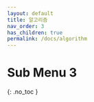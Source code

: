 ```yaml
---
layout: default
title: 알고리즘
nav_order: 3
has_children: true
permalink: /docs/algorithm
---
```


# Sub Menu 3
{: .no_toc }
